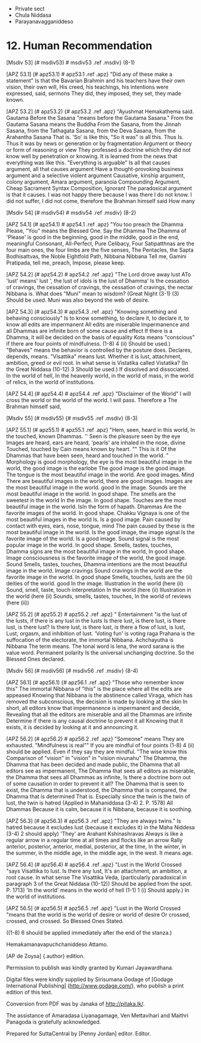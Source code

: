 - Private sect
- Chula Niddasa
- Parayanavagganiddeso

# 12. Human Recommendation

[Msdiv 53] (# msdiv53) # msdiv53 .ref .msdiv} (8-1)

[APZ 53.1] (# apz53.1) # apz53.1 .ref .apz} "Did any of these make a statement"
Is that the Bavarian Brahmin and his teachers have their own vision, their own will,
His creed, his teachings, his intentions were expressed, said, sermons
They did, they imposed, they set, they made known.

[APZ 53.2] (# apz53.2) {# apz53.2 .ref .apz} "Ayushmat Hemakathema said. Gautama
Before the Sasana "means before the Gautama Sasana." From the Gautama Sasana means the Buddha
From the Sasana, from the Jinnah Sasana, from the Tathagata Sasana, from the Deva Sasana, from the Arahantha Sasana
That is. 'So' is like this, "So it was" is all this. Thus
Is. Thus it was by news or generation or by fragmentation
Argument or theory or form of reasoning or view
They professed a doctrine which they did not know well by penetration or knowing.
It is learned from the news that everything was like this. "Everything is arguable"
Is all that causes argument, all that causes argument
Have a thought-provoking business argument and a selective violent argument
Causative, kinship argument, colony argument, Amara argument, paranoia
Compounding Argument, Cheap Sacrament Syntax Composition, Ignorant
The paradoxical argument is that it causes. I was not happy there because I was there
I do not know. I did not suffer, I did not come, therefore the Brahman himself said
How many

[Msdiv 54] (# msdiv54) # msdiv54 .ref .msdiv} (8-2)

[APZ 54.1] (# apz54.1) # apz54.1 .ref .apz} "You too preach the Dhamma
Please, "You" means the Blessed One. Say the Dhamma
The Dhamma of 'Please' is good in the beginning, good in the middle, good in the end, meaningful
Consonant, All-Perfect, Pure Celibacy, Four
Satipatthnas are the four main ones, the four limbs are the five senses,
The Pentacles, the Sapta Bodhisattvas, the Noble Eightfold Path, Nibbana Nibbana
Tell me, Gamini Pratipada, tell me, preach,
Impose, please keep.

[APZ 54.2] (# apz54.2) # apz54.2 .ref .apz} "The Lord drove away lust
ATo 'lust' means' lust ', the lust of idols is the lust of Dhamma'
Is the cessation of cravings, the cessation of cravings, the cessation of cravings, the nectar
Nibbana is. What does "Muni" mean to wisdom? (Great Night (3-1) (3)
Should be used. Muni was also beyond the web of desire.

[APZ 54.3] (# apz54.3) # apz54.3 .ref .apz} "Knowing something and behaving consciously"
Is to know something, to declare it, to declare it, to know all edits are impermanent
All edits are miserable
Impermanence and all Dhammas are infinite born of some cause and effect
If there is a Dhamma, it will be decided on the basis of equality
Kota means "conscious" if there are four points of mindfulness. (1-8) 4 (ii)
Should be used.) "Behaves" means the behavior is controlled by the posture
does. Declares, depends, means. "Visattika" means lust.
Whether it is lust, attachment, ambition, greed or evil root.
In what sense is Vistatika called Vistatika? (In the Great Niddasa (10-12) 3
Should be used.) If dissolved and dissociated. In the world of hell,
In the heavenly world, in the world of mass, in the world of relics, in the world of institutions.

[APZ 54.4] (# apz54.4) # apz54.4 .ref .apz} "Disclaimer of the World"
I will cross the world or the world of the world. I will pass. Therefore a
The Brahman himself said,

[Msdiv 55] (# msdiv55) {# msdiv55 .ref .msdiv} (8-3)

[APZ 55.1] (# apz55.1) # apz55.1 .ref .apz} "Hem, seen, heard in this world,
In the touched, known Dhammas. '' Seen is the pleasure seen by the eye
Images are heard, ears are heard, 'pearls' are inhaled in the nose, divine
Touched, touched by Cain means known by heart. "" This is it
Of the Dhammas that have been seen, heard and touched in the world. "
Morphology is good morphology, the eye is the most beautiful image in the world, the good image is the earlobe
The good image is the good image. The tongue is the most beautiful image in the world. Are good images. Mind
There are beautiful images in the world, there are good images. Images are the most beautiful image in the world. good
In the image. Sounds are the most beautiful image in the world. In good shape. The smells are the sweetest in the world
In the image. In good shape. Touches are the most beautiful image in the world. IsIn the form of hapath. Dhammas
Are the favorite images of the world. In good shape. Chakku Vignaya is one of the most beautiful images in the world
Is. Is a good image. Pain caused by contact with eyes, ears, nose, tongue, mind
The pain caused by these is the most beautiful image in the world. Is the good image, the image signal
Is the favorite image of the world. Is a good image. Sound signal is the most popular image in the world.
In good shape. Smells, tastes, touches, Dhamma signs are the most beautiful image in the world,
In good shape. Image consciousness is the favorite image of the world, the good image. Sound
Smells, tastes, touches, Dhamma intentions are the most beautiful image in the world.
Image cravings Sound cravings in the world are the favorite image in the world. In good shape
Smells, touches, lusts are the (ii) deities of the world. good
In the image. Illustration in the world (here (ii) Sound, smell, taste, touch interpretation
In the world (here (ii) Illustration in the world (here (ii) Sounds, smells, tastes, touches,
In the world of reviews (here (ii))

[APZ 55.2] (# apz55.2) # apz55.2 .ref .apz} "
Entertainment "is the lust of the lusts, if there is any lust in the lusts
Is there lust, is there lust, is there lust, is there lust?
Is there lust, is there lust, is there a flow of lust, is lust,
Lust, orgasm, and inhibition of lust. 'Voting fun' is voting raga
Prahana is the suffocation of the electorate, the immortal Nibbana. Achchayutha is Nibbana
The term means. The tonal word is lena, the word sarana is the value word. Permanent polarity
Is the universal unchanging doctrine. So the Blessed Ones declared.

[Msdiv 56] (# msdiv56) {# msdiv56 .ref .msdiv} (8-4)

[APZ 56.1] (# apz56.1) {# apz56.1 .ref .apz} "Those who remember know this"
The immortal Nibbana of "this" is the place where all the edits are appeased
Knowing that Nibbana is the abstinence called Viraga, which has removed the subconscious, the decision is made by looking at the skin
In short, all editors know that impermanence is impermanent and decide,
Revealing that all the editors are miserable and all the Dhammas are infinite
Determine if there is any causal doctrine to prevent it all
Knowing that it exists, it is decided by looking at it and announcing it.

[APZ 56.2] (# apz56.2) # apz56.2 .ref .apz} "Someone" means
They are exhausted. "Mindfulness is real"" If you are mindful of four points (1-8) 4
(ii) should be applied. Even if they say they are mindful. "The wise know this
Comparison of "vision" in "vision" in "vision nivunahu"
The Dhamma, the Dhamma that has been decided and made public, the Dhamma that all editors see as impermanent,
The Dhamma that sees all editors as miserable, the Dhamma that sees all Dhammas as infinite,
Is there a doctrine born out of some causation in order to prevent it all?
The Dhamma that is seen to exist, the Dhamma that is understood, the Dhamma that is compared, the Dhamma that is determined
That is. Especially since the twin is the twin of lust, the twin is hatred
(Applied in Mahaniddasa (3-4) 2. P. 1578) All Dhammas
Because it is calm, because it is Nibbana, because it is soothing.

[APZ 56.3] (# apz56.3) # apz56.3 .ref .apz} "They are always twins."
Is hatred because it excludes lust (because it excludes it) in the Maha Niddesa
(3-4) 2 should apply) 'They' are Arahant Kshinashravas
Always is like a regular arrow in a regular time at all times and flocks like an arrow
Rally anterior, posterior, anterior, medial, posterior, at the time,
In the winter, in the summer, in the middle age, in the middle age, in the west.
It means age.

[APZ 56.4] (# apz56.4) # apz56.4 .ref .apz} "Lust in the World
Crossed "says Visattika to lust. Is there any lust,
It's an attachment, an ambition, a root cause. In what sense
The Visattika Veda, (particularly paradoxical in paragraph 3 of the Great Niddasa (10-12))
Should be applied from the spot. P. 1713) 'In the world' means in the world of hell (1-1) 1 (i)
Should apply.) In the world of institutions.

[APZ 56.5] (# apz56.5) # apz56.5 .ref .apz} "Lust in the World
Crossed "means that the world is the world of desire or world of desire
Or crossed, crossed, and crossed. So Blessed Ones
Stated.

((1-8) 6 should be applied immediately after the end of the stanza.)

Hemakamanavapuchchaniddeso Attamo.

[AP de Zoysa] {.author} edition.

Permission to publish was kindly granted by Kumari Jayawardhana.

Digital files were kindly supplied by Sirisumana Godage of [Godage
International Publishing] (http://www.godage.com/), who publish a print
edition of this text.

Conversion from PDF was by Janaka of <http://pitaka.lk/>.

The assistance of Amaradasa Liyanagamage, Ven Mettavihari and Maithri
Panagoda is gratefully acknowledged.

Prepared for SuttaCentral by [Penny Jordan] editor. Editor.
